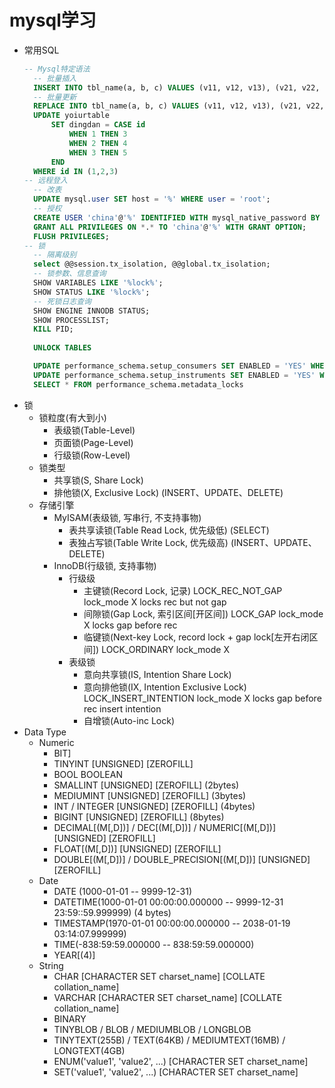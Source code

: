 # mysql学习
- 常用SQL
    ```sql
    -- Mysql特定语法
      -- 批量插入
      INSERT INTO tbl_name(a, b, c) VALUES (v11, v12, v13), (v21, v22, v23), (v31, v32, v33);
      -- 批量更新
      REPLACE INTO tbl_name(a, b, c) VALUES (v11, v12, v13), (v21, v22, v23), (v31, v32, v33);
      UPDATE yoiurtable
          SET dingdan = CASE id 
              WHEN 1 THEN 3 
              WHEN 2 THEN 4 
              WHEN 3 THEN 5 
          END
      WHERE id IN (1,2,3)
    -- 远程登入
      -- 改表
      UPDATE mysql.user SET host = '%' WHERE user = 'root'; 
      -- 授权
      CREATE USER 'china'@'%' IDENTIFIED WITH mysql_native_password BY 'chinese';
      GRANT ALL PRIVILEGES ON *.* TO 'china'@'%' WITH GRANT OPTION;
      FLUSH PRIVILEGES;
    -- 锁
      -- 隔离级别
      select @@session.tx_isolation, @@global.tx_isolation;
      -- 锁参数、信息查询
      SHOW VARIABLES LIKE '%lock%';
      SHOW STATUS LIKE '%lock%';
      -- 死锁日志查询
      SHOW ENGINE INNODB STATUS;
      SHOW PROCESSLIST;
      KILL PID;
      
      UNLOCK TABLES

      UPDATE performance_schema.setup_consumers SET ENABLED = 'YES' WHERE NAME = 'global_instrumentation';
      UPDATE performance_schema.setup_instruments SET ENABLED = 'YES' WHERE NAME = 'wait/lock/metadata/sql/mdl';
      SELECT * FROM performance_schema.metadata_locks
    ```
- 锁
  - 锁粒度(有大到小)
    - 表级锁(Table-Level)
    - 页面锁(Page-Level)
    - 行级锁(Row-Level)
  - 锁类型
    - 共享锁(S, Share Lock)
    - 排他锁(X, Exclusive Lock) (INSERT、UPDATE、DELETE)
  - 存储引擎
    - MyISAM(表级锁, 写串行, 不支持事物)
      - 表共享读锁(Table Read Lock, 优先级低) (SELECT)
      - 表独占写锁(Table Write Lock, 优先级高) (INSERT、UPDATE、DELETE)
    - InnoDB(行级锁, 支持事物)
      - 行级级
        - 主键锁(Record Lock, 记录) LOCK_REC_NOT_GAP lock_mode X locks rec but not gap 
        - 间隙锁(Gap Lock, 索引区间[开区间])  LOCK_GAP lock_mode X locks gap before rec
        - 临键锁(Next-key Lock, record lock + gap lock[左开右闭区间]) LOCK_ORDINARY lock_mode X
      - 表级锁
        - 意向共享锁(IS, Intention Share Lock)
        - 意向排他锁(IX, Intention Exclusive Lock) LOCK_INSERT_INTENTION lock_mode X locks gap before rec insert intention
        - 自增锁(Auto-inc Lock)
- Data Type
  - Numeric
    - BIT]
    - TINYINT [UNSIGNED] [ZEROFILL]
    - BOOL BOOLEAN
    - SMALLINT [UNSIGNED] [ZEROFILL] (2bytes)
    - MEDIUMINT [UNSIGNED] [ZEROFILL] (3bytes)
    - INT / INTEGER [UNSIGNED] [ZEROFILL] (4bytes)
    - BIGINT [UNSIGNED] [ZEROFILL] (8bytes)
    - DECIMAL[(M[,D])] / DEC[(M[,D])] / NUMERIC[(M[,D])] [UNSIGNED] [ZEROFILL]
    - FLOAT[(M[,D])] [UNSIGNED] [ZEROFILL]
    - DOUBLE[(M[,D])] / DOUBLE_PRECISION[(M[,D])] [UNSIGNED] [ZEROFILL]
  - Date
    - DATE (1000-01-01 -- 9999-12-31)
    - DATETIME(1000-01-01 00:00:00.000000 -- 9999-12-31 23:59::59.999999) (4 bytes)
    - TIMESTAMP(1970-01-01 00:00:00.000000 -- 2038-01-19 03:14:07.999999)
    - TIME(-838:59:59.000000 -- 838:59:59.000000)
    - YEAR[(4)]
  - String
    - CHAR [CHARACTER SET charset_name] [COLLATE collation_name]
    - VARCHAR [CHARACTER SET charset_name] [COLLATE collation_name]
    - BINARY
    - TINYBLOB / BLOB / MEDIUMBLOB / LONGBLOB
    - TINYTEXT(255B) / TEXT(64KB) / MEDIUMTEXT(16MB) / LONGTEXT(4GB)
    - ENUM('value1', 'value2', ...) [CHARACTER SET charset_name]
    - SET('value1', 'value2', ...) [CHARACTER SET charset_name]